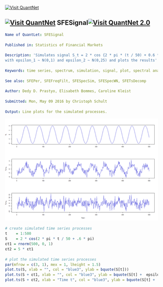
[<img src="https://github.com/QuantLet/Styleguide-and-FAQ/blob/master/pictures/banner.png" width="880" alt="Visit QuantNet">](http://quantlet.de/index.php?p=info)

## [<img src="https://github.com/QuantLet/Styleguide-and-Validation-procedure/blob/master/pictures/qloqo.png" alt="Visit QuantNet">](http://quantlet.de/) **SFESignal**[<img src="https://github.com/QuantLet/Styleguide-and-Validation-procedure/blob/master/pictures/QN2.png" width="60" alt="Visit QuantNet 2.0">](http://quantlet.de/d3/ia)

```yaml
Name of QuantLet: SFESignal

Published in: Statistics of Financial Markets

Description: 'Simulates signal S_t = 2 * cos {2 * pi * (t / 50) + 0.6 * pi?}, 
with epsilon_1 ~ N(0,1) and epsilon_2 ~ N(0,25) and plots the results'

Keywords: time series, spectrum, simulation, signal, plot, spectral analysis

See also: SFEPer, SFEFreqFilt, SFESpecSim, SFESpecWN, SFETsDecomp

Author: Dedy D. Prastyo, Elisabeth Bommes, Caroline Kleist

Submitted: Mon, May 09 2016 by Christoph Schult

Output: Line plots for the simulated processes.

```

![Picture1](SignalSim.png)

```r
# create simulated time series processes
t    = 1:500
S    = 2 * cos(2 * pi * t / 50 + .6 * pi)
εt1 = rnorm(500, 0, 1)
εt2 = 5 * εt1

# plot the simulated time series processes
par(mfrow = c(3, 1), mex = 1, lheight = 1.5)
plot.ts(S, xlab = "", col = "blue3", ylab = bquote(S[t]))
plot.ts(S + εt1, xlab = "", col = "blue3", ylab = bquote(S[t] +  epsilon[t1]))
plot.ts(S + εt2, xlab = "Time t", col = "blue3", ylab = bquote(S[t] +  epsilon[t2]))
```
